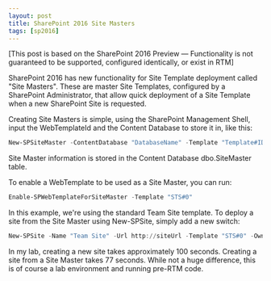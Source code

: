 ```yaml
---
layout: post
title: SharePoint 2016 Site Masters
tags: [sp2016]
---
```


[This post is based on the SharePoint 2016 Preview — Functionality is not guaranteed to be supported, configured identically, or exist in RTM]

SharePoint 2016 has new functionality for Site Template deployment called "Site Masters". These are master Site Templates, configured by a SharePoint Administrator, that allow quick deployment of a Site Template when a new SharePoint Site is requested.

Creating Site Masters is simple, using the SharePoint Management Shell, input the WebTemplateId and the Content Database to store it in, like this:

```powershell
New-SPSiteMaster -ContentDatabase "DatabaseName" -Template "Template#ID"
```

Site Master information is stored in the Content Database dbo.SiteMaster table.

To enable a WebTemplate to be used as a Site Master, you can run:

```powershell
Enable-SPWebTemplateForSiteMaster -Template "STS#0"
```

In this example, we're using the standard Team Site template. To deploy a site from the Site Master using New-SPSite, simply add a new switch:

```powershell
New-SPSite -Name "Team Site" -Url http://siteUrl -Template "STS#0" -OwnerAlias "domain\username" -CreateFromSiteMaster
```

In my lab, creating a new site takes approximately 100 seconds. Creating a site from a Site Master takes 77 seconds. While not a huge difference, this is of course a lab environment and running pre-RTM code.